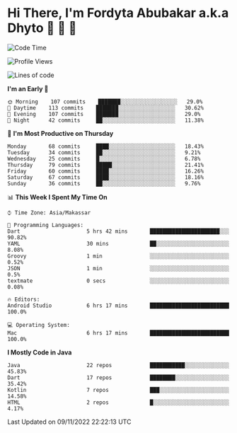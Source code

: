 # Hi There, I'm Fordyta Abubakar a.k.a Dhyto 👋 👋 👋 

<!--
**DhytoDev/dhytodev** is a ✨ _special_ ✨ repository because its `README.md` (this file) appears on your GitHub profile.

Here are some ideas to get you started:

- 🔭 I’m currently working on ...
- 🌱 I’m currently learning ...
- 👯 I’m looking to collaborate on ...
- 🤔 I’m looking for help with ...
- 💬 Ask me about ...
- 📫 How to reach me: ...
- 😄 Pronouns: ...
- ⚡ Fun fact: ...
-->

<!--START_SECTION:waka-->
![Code Time](http://img.shields.io/badge/Code%20Time-1%2C707%20hrs%2040%20mins-blue)

![Profile Views](http://img.shields.io/badge/Profile%20Views-0-blue)

![Lines of code](https://img.shields.io/badge/From%20Hello%20World%20I%27ve%20Written-135%20Thousand%20lines%20of%20code-blue)

**I'm an Early 🐤** 

```text
🌞 Morning    107 commits    ███████░░░░░░░░░░░░░░░░░░   29.0% 
🌆 Daytime    113 commits    ███████░░░░░░░░░░░░░░░░░░   30.62% 
🌃 Evening    107 commits    ███████░░░░░░░░░░░░░░░░░░   29.0% 
🌙 Night      42 commits     ██░░░░░░░░░░░░░░░░░░░░░░░   11.38%

```
📅 **I'm Most Productive on Thursday** 

```text
Monday       68 commits     ████░░░░░░░░░░░░░░░░░░░░░   18.43% 
Tuesday      34 commits     ██░░░░░░░░░░░░░░░░░░░░░░░   9.21% 
Wednesday    25 commits     █░░░░░░░░░░░░░░░░░░░░░░░░   6.78% 
Thursday     79 commits     █████░░░░░░░░░░░░░░░░░░░░   21.41% 
Friday       60 commits     ████░░░░░░░░░░░░░░░░░░░░░   16.26% 
Saturday     67 commits     ████░░░░░░░░░░░░░░░░░░░░░   18.16% 
Sunday       36 commits     ██░░░░░░░░░░░░░░░░░░░░░░░   9.76%

```


📊 **This Week I Spent My Time On** 

```text
⌚︎ Time Zone: Asia/Makassar

💬 Programming Languages: 
Dart                     5 hrs 42 mins       ██████████████████████░░░   90.82% 
YAML                     30 mins             ██░░░░░░░░░░░░░░░░░░░░░░░   8.08% 
Groovy                   1 min               ░░░░░░░░░░░░░░░░░░░░░░░░░   0.52% 
JSON                     1 min               ░░░░░░░░░░░░░░░░░░░░░░░░░   0.5% 
textmate                 0 secs              ░░░░░░░░░░░░░░░░░░░░░░░░░   0.08%

🔥 Editors: 
Android Studio           6 hrs 17 mins       █████████████████████████   100.0%

💻 Operating System: 
Mac                      6 hrs 17 mins       █████████████████████████   100.0%

```

**I Mostly Code in Java** 

```text
Java                     22 repos            ███████████░░░░░░░░░░░░░░   45.83% 
Dart                     17 repos            ████████░░░░░░░░░░░░░░░░░   35.42% 
Kotlin                   7 repos             ███░░░░░░░░░░░░░░░░░░░░░░   14.58% 
HTML                     2 repos             █░░░░░░░░░░░░░░░░░░░░░░░░   4.17%

```



 Last Updated on 09/11/2022 22:22:13 UTC
<!--END_SECTION:waka-->
